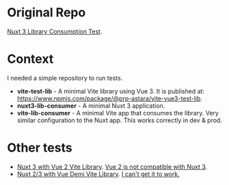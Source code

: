 # Original Repo

[Nuxt 3 Library Consumption Test](https://github.com/dcrall/nuxt-lib-consumption).

# Context

I needed a simple repository to run tests.

- **vite-test-lib** - A minimal Vite library using Vue 3. It is published at: https://www.npmjs.com/package/@prp-astara/vite-vue3-test-lib.
- **nuxt3-lib-consumer** - A minimal Nuxt 3 application.
- **vite-lib-consumer** - A minimal Vite app that consumes the library. Very similar configuration to the Nuxt app. This works correctly in dev & prod.

# Other tests

- [Nuxt 3 with Vue 2 Vite Library](https://github.com/priverop/nuxt3-vue2-lib-consumption). [Vue 2 is not compatible with Nuxt 3](https://github.com/nuxt/nuxt/issues/18705#issuecomment-1413686414).
- [Nuxt 2/3 with Vue Demi Vite Library](https://github.com/priverop/vue-demi-vite-with-nuxt). [I can't get it to work.](https://github.com/vueuse/vue-demi/issues/212)